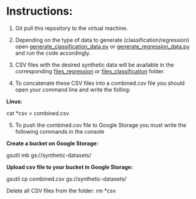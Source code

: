 # Instructions:

1. Git pull this repository to the virtual machine.

2. Depending on the type of data to generate (classification/regression) open [generate_classification_data.py](https://github.com/josecaloca/Generated-Data/blob/master/generate_classification_data.py) or [generate_regression_data.py](https://github.com/josecaloca/Generated-Data/blob/master/generate_regression_data.py) and run the code accordingly.

3. CSV files with the desired synthetic data will be available in the corresponding [files_regression](https://github.com/josecaloca/Generated-Data/tree/master/files_regression) or [files_classification](https://github.com/josecaloca/Generated-Data/tree/master/files_classification) folder.

4. To concatenate these CSV files into a combined.csv file you should open your command line and write the folling:

**Linux:**

cat *csv > combined.csv

5. To push the combined.csv file to Google Storage you must write the following commands in the console


**Create a bucket on Google Storage:**

gsutil mb gs://synthetic-datasets/

**Upload csv file to your bucket in Google Storage:**

gsutil cp combined.csv gs://synthetic-datasets/

Delete all CSV files from the folder:
rm *csv 
